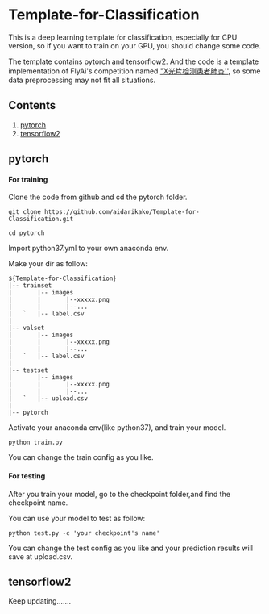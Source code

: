 

# Template-for-Classification



This is a deep learning template for classification, especially for CPU version, so if you want to train on your GPU, you should change some code. 

The template contains pytorch and tensorflow2. And the code is a template implementation of FlyAi's competition named ["X光片检测患者肺炎''](https://www.flyai.com/d/ChestXray02), so some data preprocessing may not fit all situations.







## Contents

1. [pytorch](#pytorch)
2. [tensorflow2](#tensorflow2)





## pytorch

#### For training

Clone the code from github and cd the pytorch folder.

```
git clone https://github.com/aidarikako/Template-for-Classification.git
```

```
cd pytorch
```

Import  python37.yml to your own anaconda env. 

Make your dir as follow:

```
${Template-for-Classification}
|-- trainset
|		|-- images
|       | 		|--xxxxx.png
|		| 		|--...
|   `   |-- label.csv
|
|-- valset
|		|-- images
|       | 		|--xxxxx.png
|		| 		|--...
|   `   |-- label.csv
|
|-- testset
|		|-- images
|       | 		|--xxxxx.png
|		| 		|--...
|   `   |-- upload.csv
|
|-- pytorch

```



Activate your anaconda env(like python37), and train your model.

```
python train.py
```

You can change the train config as you like.



#### For testing

After you train your model, go to the checkpoint folder,and find the checkpoint name. 

You can use your model to test  as follow:

```
python test.py -c 'your checkpoint's name'
```

You can change the test config as you like and your prediction results will save at  upload.csv.





## tensorflow2

Keep updating.......













